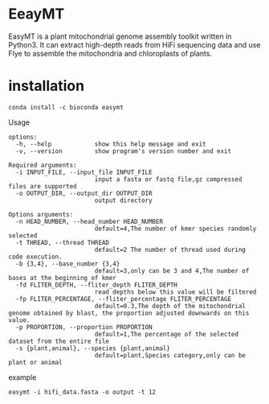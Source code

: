 # EeayMT
EasyMT is a plant mitochondrial genome assembly toolkit written in Python3. It can extract high-depth reads from HiFi sequencing data and use Flye to assemble the mitochondria and chloroplasts of plants.
# installation
```
conda install -c bioconda easymt
```
Usage
```
options:
  -h, --help            show this help message and exit
  -v, --version         show program's version number and exit

Required arguments:
  -i INPUT_FILE, --input_file INPUT_FILE
                        input a fasta or fastq file,gz compressed files are supported
  -o OUTPUT_DIR, --output_dir OUTPUT_DIR
                        output directory

Options arguments:
  -n HEAD_NUMBER, --head_number HEAD_NUMBER
                        default=4,The number of kmer species randomly selected
  -t THREAD, --thread THREAD
                        default=2 The number of thread used during code execution.
  -b {3,4}, --base_number {3,4}
                        default=3,only can be 3 and 4,The number of bases at the beginning of kmer
  -fd FLITER_DEPTH, --fliter_depth FLITER_DEPTH
                        read depths below this value will be filtered
  -fp FLITER_PERCENTAGE, --fliter_percentage FLITER_PERCENTAGE
                        default=0.3,The depth of the mitochondrial genome obtained by blast, the proportion adjusted downwards on this value.
  -p PROPORTION, --proportion PROPORTION
                        default=1,The percentage of the selected dataset from the entire file
  -s {plant,animal}, --species {plant,animal}
                        default=plant,Species category,only can be plant or animal
```
example
```
easymt -i hifi_data.fasta -o output -t 12
```
